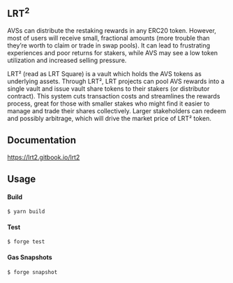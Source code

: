 ## LRT<sup>2</sup>

AVSs can distribute the restaking rewards in any ERC20 token. However, most of users will receive small, fractional amounts (more trouble than they’re worth to claim or trade in swap pools). It can lead to frustrating experiences and poor returns for stakers, while AVS may see a low token utilization and increased selling pressure.

LRT² (read as LRT Square) is a vault which holds the AVS tokens as underlying assets. Through LRT², LRT projects can pool AVS rewards into a single vault and issue vault share tokens to their stakers (or distributor contract). This system cuts transaction costs and streamlines the rewards process, great for those with smaller stakes who might find it easier to manage and trade their shares collectively. Larger stakeholders can redeem and possibly arbitrage, which will drive the market price of LRT² token.

## Documentation

https://lrt2.gitbook.io/lrt2

## Usage

#### Build

```shell
$ yarn build
```

#### Test

```shell
$ forge test
```

#### Gas Snapshots

```shell
$ forge snapshot
```

